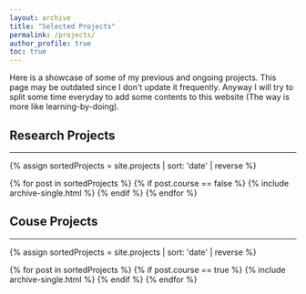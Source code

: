 ```yaml
---
layout: archive
title: "Selected Projects"
permalink: /projects/
author_profile: true
toc: true
---
```


Here is a showcase of some of my previous and ongoing projects. This page may be outdated since I don't update it frequently. Anyway I will try to split some time everyday to add some contents to this website (The way is more like learning-by-doing).

## Research Projects
---

{% assign sortedProjects = site.projects | sort: 'date' | reverse %}

{% for post in sortedProjects %}
  {% if post.course == false %}
    {% include archive-single.html %}
  {% endif %}
{% endfor %}

## Couse Projects
---

{% assign sortedProjects = site.projects | sort: 'date' | reverse %}

{% for post in sortedProjects %}
  {% if post.course == true %}
    {% include archive-single.html %}
  {% endif %}
{% endfor %}
